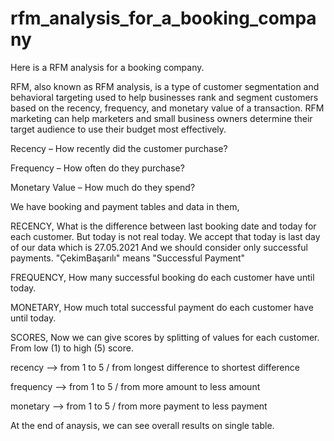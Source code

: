 # rfm_analysis_for_a_booking_company
Here is a RFM analysis for a booking company. 

RFM, also known as RFM analysis, is a type of customer segmentation and behavioral targeting used to help businesses rank and segment customers based on the recency, frequency, and monetary value of a transaction. RFM marketing can help marketers and small business owners determine their target audience to use their budget most effectively.

Recency – How recently did the customer purchase?

Frequency – How often do they purchase?

Monetary Value – How much do they spend?

We have booking and payment tables and data in them, 

RECENCY,
What is the difference between last booking date and today for each customer. 
But today is not real today. We accept that today is last day of our data which is 27.05.2021
And we should consider only successful payments.  "ÇekimBaşarılı" means "Successful Payment"

FREQUENCY,
How many successful booking do each customer have until today. 

MONETARY,
How much total successful payment do each customer have until today. 

SCORES, 
Now we can give scores by splitting of values for each customer.  From low (1) to high (5) score. 

recency   --> from 1 to 5 / from longest difference to shortest difference 

frequency --> from 1 to 5 / from more amount to less amount

monetary  --> from 1 to 5 / from more payment to less payment

At the end of anaysis, we can see overall results on single table. 
